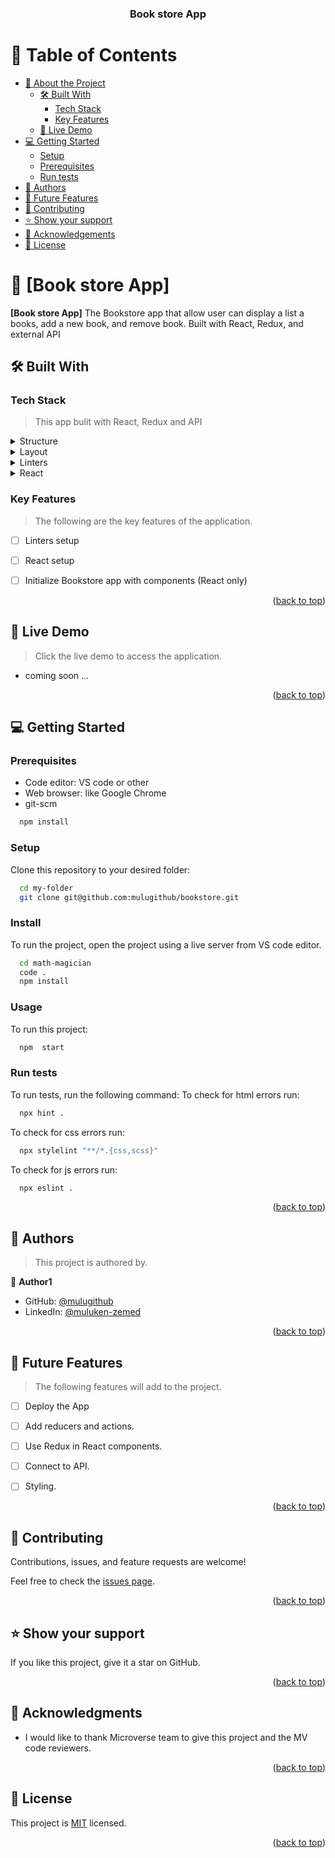 <div align="center">

  <h3><b>Book store App</b></h3>

</div>
<!-- TABLE OF CONTENTS -->

# 📗 Table of Contents

- [📖 About the Project](#about-project)
  - [🛠 Built With](#built-with)
    - [Tech Stack](#tech-stack)
    - [Key Features](#key-features)
  - [🚀 Live Demo](#live-demo)
- [💻 Getting Started](#getting-started)
  - [Setup](#setup)
  - [Prerequisites](#prerequisites)
  - [Run tests](#run-tests)
- [👥 Authors](#authors)
- [🔭 Future Features](#future-features)
- [🤝 Contributing](#contributing)
- [⭐️ Show your support](#support)
- [🙏 Acknowledgements](#acknowledgements)
- [📝 License](#license)

<!-- PROJECT DESCRIPTION -->

# 📖 [Book store App] <a name="about-project"></a>

**[Book store App]** The Bookstore app that allow user can display a list a books, add a new book, and remove book. Built with React, Redux, and external API

## 🛠 Built With <a name="built-with"></a>

### Tech Stack <a name="tech-stack"></a>

> This app bulit with React, Redux and API
<details>
  <summary>Structure</summary>
  <ul>
    <li><a href="https://developer.mozilla.org/en-US/docs/Web/HTML">HTML</a></li>
  </ul>
</details>

<details>
  <summary>Layout</summary>
  <ul>
    <li><a href="https://developer.mozilla.org/en-US/docs/Web/css">CSS</a></li>
  </ul>
</details>

<details>
<summary>Linters</summary>
  <ul>
    <li><a href="https://www.stylelint.io/">stylelint</a></li>
    <li><a href="https://www.eslint.org/">eslint</a></li>
  </ul>
</details>

<details>
<summary>React</summary>
  <ul>
    <li><a href="https://react.dev/">React</a></li>
  </ul>
</details>

<!-- Features -->

### Key Features <a name="key-features"></a>

> The following are the key features of the application.

- [ ]  Linters setup
- [ ]  React setup
- [ ]  Initialize Bookstore app with components (React only)


<p align="right">(<a href="#readme-top">back to top</a>)</p>

<!-- LIVE DEMO -->

## 🚀 Live Demo <a name="live-demo"></a>

> Click the live demo to access the application.
- coming soon ...

<p align="right">(<a href="#readme-top">back to top</a>)</p>

<!-- GETTING STARTED -->

## 💻 Getting Started <a name="getting-started"></a>

### Prerequisites

- Code editor: VS code or other
- Web browser: like Google Chrome
- git-scm
```sh
  npm install
```

### Setup

Clone this repository to your desired folder:
```sh
  cd my-folder
  git clone git@github.com:mulugithub/bookstore.git
```

### Install

To run the project, open the project using a live server from VS code editor.
```sh
  cd math-magician
  code .
  npm install
```

### Usage
To run this project:
```sh
  npm  start
```
### Run tests
To run tests, run the following command:
To check for html errors run:
```sh
  npx hint .
```
To check for css errors run:
```sh
  npx stylelint "**/*.{css,scss}"
```
To check for js errors run:
```sh
  npx eslint .
```

<p align="right">(<a href="#readme-top">back to top</a>)</p>

<!-- AUTHORS -->

## 👥 Authors <a name="authors"></a>

> This project is authored by.

👤 **Author1**

- GitHub: [@mulugithub](https://github.com/mulugithub)
- LinkedIn: [@muluken-zemed](https://www.linkedin.com/in/muluken-zemed-2b6a38167/)


<p align="right">(<a href="#readme-top">back to top</a>)</p>

<!-- FUTURE FEATURES -->

## 🔭 Future Features <a name="future-features"></a>

> The following features will add to the project.
- [ ]  Deploy the App
- [ ]  Add reducers and actions.
- [ ]  Use Redux in React components.
- [ ]  Connect to API.
- [ ]  Styling.


<p align="right">(<a href="#readme-top">back to top</a>)</p>
<!-- CONTRIBUTING -->

## 🤝 Contributing <a name="contributing"></a>

Contributions, issues, and feature requests are welcome!

Feel free to check the [issues page](../../issues/).

<p align="right">(<a href="#readme-top">back to top</a>)</p>

<!-- SUPPORT -->

## ⭐️ Show your support <a name="support"></a>

If you like this project, give it a star on GitHub.

<p align="right">(<a href="#readme-top">back to top</a>)</p>

<!-- ACKNOWLEDGEMENTS -->

## 🙏 Acknowledgments <a name="acknowledgements"></a>

- I would like to thank Microverse team to give this project and the MV code reviewers.

<p align="right">(<a href="#readme-top">back to top</a>)</p>

<!-- LICENSE -->

## 📝 License <a name="license"></a>

This project is [MIT](./LICENSE) licensed.

<p align="right">(<a href="#readme-top">back to top</a>)</p>